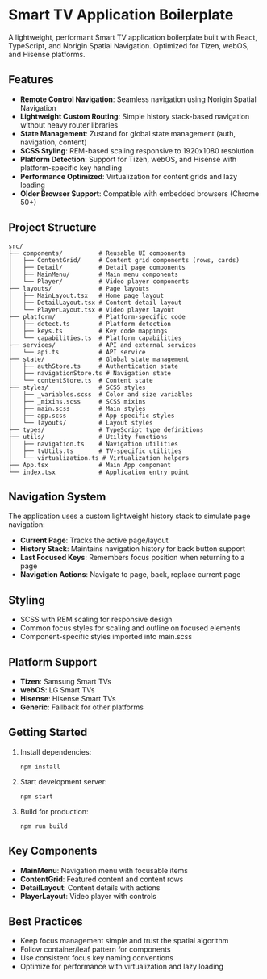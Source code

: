 # Smart TV Application Boilerplate

A lightweight, performant Smart TV application boilerplate built with React, TypeScript, and Norigin Spatial Navigation. Optimized for Tizen, webOS, and Hisense platforms.

## Features

- **Remote Control Navigation**: Seamless navigation using Norigin Spatial Navigation
- **Lightweight Custom Routing**: Simple history stack-based navigation without heavy router libraries
- **State Management**: Zustand for global state management (auth, navigation, content)
- **SCSS Styling**: REM-based scaling responsive to 1920x1080 resolution
- **Platform Detection**: Support for Tizen, webOS, and Hisense with platform-specific key handling
- **Performance Optimized**: Virtualization for content grids and lazy loading
- **Older Browser Support**: Compatible with embedded browsers (Chrome 50+)

## Project Structure

```
src/
├── components/          # Reusable UI components
│   ├── ContentGrid/     # Content grid components (rows, cards)
│   ├── Detail/          # Detail page components
│   ├── MainMenu/        # Main menu components
│   └── Player/          # Video player components
├── layouts/             # Page layouts
│   ├── MainLayout.tsx   # Home page layout
│   ├── DetailLayout.tsx # Content detail layout
│   └── PlayerLayout.tsx # Video player layout
├── platform/            # Platform-specific code
│   ├── detect.ts        # Platform detection
│   ├── keys.ts          # Key code mappings
│   └── capabilities.ts  # Platform capabilities
├── services/            # API and external services
│   └── api.ts           # API service
├── state/               # Global state management
│   ├── authStore.ts     # Authentication state
│   ├── navigationStore.ts # Navigation state
│   └── contentStore.ts  # Content state
├── styles/              # SCSS styles
│   ├── _variables.scss  # Color and size variables
│   ├── _mixins.scss     # SCSS mixins
│   ├── main.scss        # Main styles
│   ├── app.scss         # App-specific styles
│   └── layouts/         # Layout styles
├── types/               # TypeScript type definitions
├── utils/               # Utility functions
│   ├── navigation.ts    # Navigation utilities
│   ├── tvUtils.ts       # TV-specific utilities
│   └── virtualization.ts # Virtualization helpers
├── App.tsx              # Main App component
└── index.tsx            # Application entry point
```

## Navigation System

The application uses a custom lightweight history stack to simulate page navigation:

- **Current Page**: Tracks the active page/layout
- **History Stack**: Maintains navigation history for back button support
- **Last Focused Keys**: Remembers focus position when returning to a page
- **Navigation Actions**: Navigate to page, back, replace current page

## Styling

- SCSS with REM scaling for responsive design
- Common focus styles for scaling and outline on focused elements
- Component-specific styles imported into main.scss

## Platform Support

- **Tizen**: Samsung Smart TVs
- **webOS**: LG Smart TVs
- **Hisense**: Hisense Smart TVs
- **Generic**: Fallback for other platforms

## Getting Started

1. Install dependencies:
   ```
   npm install
   ```

2. Start development server:
   ```
   npm start
   ```

3. Build for production:
   ```
   npm run build
   ```

## Key Components

- **MainMenu**: Navigation menu with focusable items
- **ContentGrid**: Featured content and content rows
- **DetailLayout**: Content details with actions
- **PlayerLayout**: Video player with controls

## Best Practices

- Keep focus management simple and trust the spatial algorithm
- Follow container/leaf pattern for components
- Use consistent focus key naming conventions
- Optimize for performance with virtualization and lazy loading
